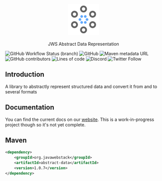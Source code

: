 <p align="center"><img src="https://raw.githubusercontent.com/JavaWebStack/docs/master/docs/assets/img/icon.svg" width="100">
<br><br>
JWS Abstract Data Representation
</p>

![GitHub Workflow Status (branch)](https://img.shields.io/github/workflow/status/JavaWebStack/abstract-data/Maven%20Deploy/master)
![GitHub](https://img.shields.io/github/license/JavaWebStack/abstract-data)
![Maven metadata URL](https://img.shields.io/maven-metadata/v?metadataUrl=https%3A%2F%2Frepo1.maven.org%2Fmaven2%2Forg%2Fjavawebstack%2Fabstract-data%2Fmaven-metadata.xml)
![GitHub contributors](https://img.shields.io/github/contributors/JavaWebStack/abstract-data)
![Lines of code](https://img.shields.io/tokei/lines/github/JavaWebStack/abstract-data)
![Discord](https://img.shields.io/discord/815612319378833408?color=%237289DA&label=discord)
![Twitter Follow](https://img.shields.io/twitter/follow/JavaWebStack?style=social)

## Introduction
A library to abstractly represent structured data and convert it from and to several formats

## Documentation
You can find the current docs on our [website](https://docs.javawebstack.org/framework). This is a work-in-progress project though so it's not yet complete.

## Maven
```xml
<dependency>
    <groupId>org.javawebstack</groupId>
    <artifactId>abstract-data</artifactId>
    <version>1.0.7</version>
</dependency>
```
